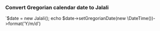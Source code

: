 ### Convert Gregorian calendar date to Jalali

`$date = new Jalali();
echo $date->setGregorianDate(new \DateTime())->format('Y/m/d')